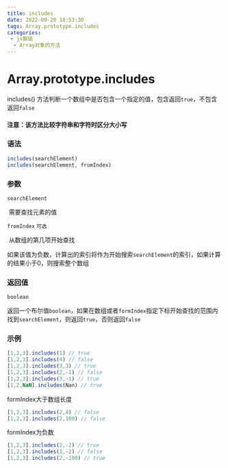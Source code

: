 ```yaml
---
title: includes
date: 2022-09-20 18:53:30
tags: Array.prototype.includes
categories:
 - js基础
  - Array对象的方法
---
```


# Array.prototype.includes

includes()  方法判断一个数组中是否包含一个指定的值，包含返回`true`，不包含返回`false`

#### 注意：该方法比较字符串和字符时区分大小写

### 语法

```js
includes(searchElement)
includes(searchElement, fromIndex)
```

### 参数

`searchElement`

​	需要查找元素的值

`fromIndex`	`可选`

​	从数组的第几项开始查找

​	如果该值为负数，计算出的索引将作为开始搜索`searchElement`的索引，如果计算的结果小于0，则搜索整个数组

### 返回值

`boolean`

​	返回一个布尔值`boolean`，如果在数组或者`formIndex`指定下标开始查找的范围内找到`searchElement`，则返回`true`，否则返回`false`

### 示例

```js
[1,2,3].includes(1) // true
[1,2,3].includes(4) // false
[1,2,3].includes(3,3) // true
[1,2,3].includes(2,-1) // false
[1,2,3].includes(3,-1) // true
[1,2,NaN].includes(Nan) // true
```

formIndex大于数组长度

```js
[1,2,3].includes(2,4) // false
[1,2,3].includes(2,100) // false
```

formIndex为负数

```js
[1,2,3].includes(2,-2) // true
[1,2,3].includes(1,-2) // false
[1,2,3].includes(2,-100) // true
```

